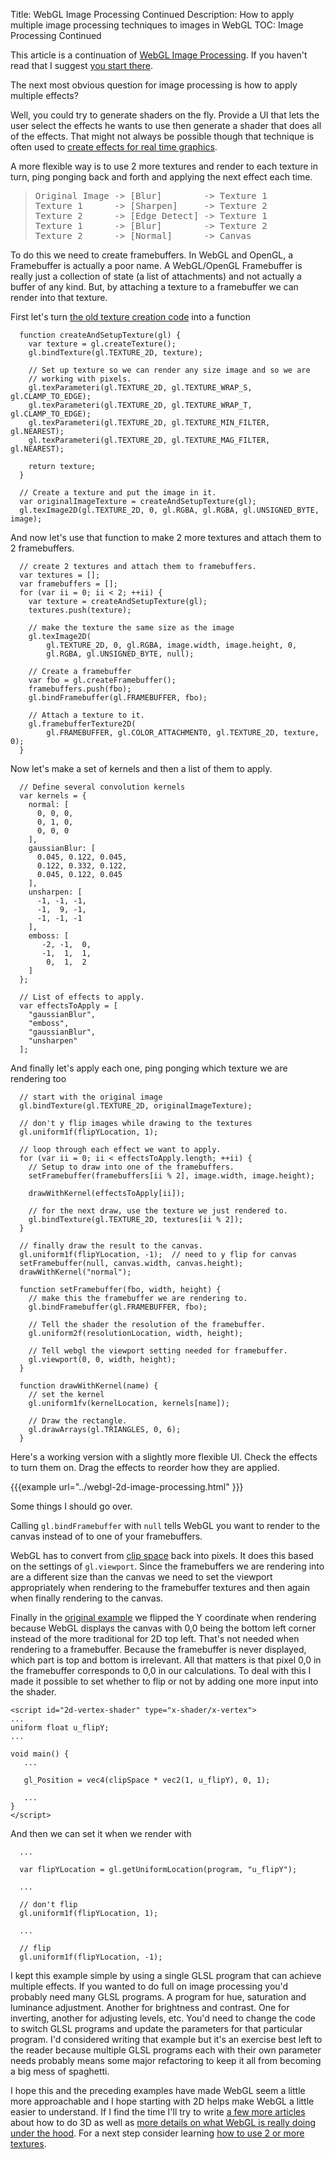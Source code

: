 Title: WebGL Image Processing Continued
Description: How to apply multiple image processing techniques to images in WebGL
TOC: Image Processing Continued


This article is a continuation of [WebGL Image Processing](webgl-image-processing.html).
If you haven't read that I suggest [you start there](webgl-image-processing.html).

The next most obvious question for image processing is how to apply multiple effects?

Well, you could try to generate shaders on the fly.  Provide a UI that
lets the user select the effects he wants to use then generate a shader
that does all of the effects.  That might not always be possible though
that technique is often used to [create effects for real time
graphics](http://www.youtube.com/watch?v=cQUn0Zeh-0Q).

A more flexible way is to use 2 more textures and render to each texture
in turn, ping ponging back and forth and applying the next effect each
time.

<blockquote><pre>Original Image -&gt; [Blur]        -&gt; Texture 1
Texture 1      -&gt; [Sharpen]     -&gt; Texture 2
Texture 2      -&gt; [Edge Detect] -&gt; Texture 1
Texture 1      -&gt; [Blur]        -&gt; Texture 2
Texture 2      -&gt; [Normal]      -&gt; Canvas</pre></blockquote>

To do this we need to create framebuffers.  In WebGL and OpenGL, a
Framebuffer is actually a poor name.  A WebGL/OpenGL Framebuffer is really
just a collection of state (a list of attachments) and not actually a
buffer of any kind.  But, by attaching a texture to a framebuffer we can
render into that texture.

First let's turn [the old texture creation
code](webgl-image-processing.html) into a function

```
  function createAndSetupTexture(gl) {
    var texture = gl.createTexture();
    gl.bindTexture(gl.TEXTURE_2D, texture);

    // Set up texture so we can render any size image and so we are
    // working with pixels.
    gl.texParameteri(gl.TEXTURE_2D, gl.TEXTURE_WRAP_S, gl.CLAMP_TO_EDGE);
    gl.texParameteri(gl.TEXTURE_2D, gl.TEXTURE_WRAP_T, gl.CLAMP_TO_EDGE);
    gl.texParameteri(gl.TEXTURE_2D, gl.TEXTURE_MIN_FILTER, gl.NEAREST);
    gl.texParameteri(gl.TEXTURE_2D, gl.TEXTURE_MAG_FILTER, gl.NEAREST);

    return texture;
  }

  // Create a texture and put the image in it.
  var originalImageTexture = createAndSetupTexture(gl);
  gl.texImage2D(gl.TEXTURE_2D, 0, gl.RGBA, gl.RGBA, gl.UNSIGNED_BYTE, image);
```

And now let's use that function to make 2 more textures and attach them to
2 framebuffers.

```
  // create 2 textures and attach them to framebuffers.
  var textures = [];
  var framebuffers = [];
  for (var ii = 0; ii < 2; ++ii) {
    var texture = createAndSetupTexture(gl);
    textures.push(texture);

    // make the texture the same size as the image
    gl.texImage2D(
        gl.TEXTURE_2D, 0, gl.RGBA, image.width, image.height, 0,
        gl.RGBA, gl.UNSIGNED_BYTE, null);

    // Create a framebuffer
    var fbo = gl.createFramebuffer();
    framebuffers.push(fbo);
    gl.bindFramebuffer(gl.FRAMEBUFFER, fbo);

    // Attach a texture to it.
    gl.framebufferTexture2D(
        gl.FRAMEBUFFER, gl.COLOR_ATTACHMENT0, gl.TEXTURE_2D, texture, 0);
  }
```

Now let's make a set of kernels and then a list of them to apply.

```
  // Define several convolution kernels
  var kernels = {
    normal: [
      0, 0, 0,
      0, 1, 0,
      0, 0, 0
    ],
    gaussianBlur: [
      0.045, 0.122, 0.045,
      0.122, 0.332, 0.122,
      0.045, 0.122, 0.045
    ],
    unsharpen: [
      -1, -1, -1,
      -1,  9, -1,
      -1, -1, -1
    ],
    emboss: [
       -2, -1,  0,
       -1,  1,  1,
        0,  1,  2
    ]
  };

  // List of effects to apply.
  var effectsToApply = [
    "gaussianBlur",
    "emboss",
    "gaussianBlur",
    "unsharpen"
  ];
```

And finally let's apply each one, ping ponging which texture we are rendering too

```
  // start with the original image
  gl.bindTexture(gl.TEXTURE_2D, originalImageTexture);

  // don't y flip images while drawing to the textures
  gl.uniform1f(flipYLocation, 1);

  // loop through each effect we want to apply.
  for (var ii = 0; ii < effectsToApply.length; ++ii) {
    // Setup to draw into one of the framebuffers.
    setFramebuffer(framebuffers[ii % 2], image.width, image.height);

    drawWithKernel(effectsToApply[ii]);

    // for the next draw, use the texture we just rendered to.
    gl.bindTexture(gl.TEXTURE_2D, textures[ii % 2]);
  }

  // finally draw the result to the canvas.
  gl.uniform1f(flipYLocation, -1);  // need to y flip for canvas
  setFramebuffer(null, canvas.width, canvas.height);
  drawWithKernel("normal");

  function setFramebuffer(fbo, width, height) {
    // make this the framebuffer we are rendering to.
    gl.bindFramebuffer(gl.FRAMEBUFFER, fbo);

    // Tell the shader the resolution of the framebuffer.
    gl.uniform2f(resolutionLocation, width, height);

    // Tell webgl the viewport setting needed for framebuffer.
    gl.viewport(0, 0, width, height);
  }

  function drawWithKernel(name) {
    // set the kernel
    gl.uniform1fv(kernelLocation, kernels[name]);

    // Draw the rectangle.
    gl.drawArrays(gl.TRIANGLES, 0, 6);
  }
```

Here's a working version with a slightly more flexible UI.  Check the
effects to turn them on.  Drag the effects to reorder how they are
applied.

{{{example url="../webgl-2d-image-processing.html" }}}

Some things I should go over.

Calling <code>gl.bindFramebuffer</code> with <code>null</code> tells WebGL
you want to render to the canvas instead of to one of your framebuffers.

WebGL has to convert from [clip space](webgl-fundamentals.html) back into
pixels.  It does this based on the settings of <code>gl.viewport</code>.
Since the framebuffers we are rendering into are a different size than the
canvas we need to set the viewport appropriately when rendering to the
framebuffer textures and then again when finally rendering to the canvas.

Finally in the [original example](webgl-fundamentals.html) we flipped the
Y coordinate when rendering because WebGL displays the canvas with 0,0
being the bottom left corner instead of the more traditional for 2D top
left.  That's not needed when rendering to a framebuffer.  Because the
framebuffer is never displayed, which part is top and bottom is
irrelevant.  All that matters is that pixel 0,0 in the framebuffer
corresponds to 0,0 in our calculations.  To deal with this I made it
possible to set whether to flip or not by adding one more input into the
shader.

```
<script id="2d-vertex-shader" type="x-shader/x-vertex">
...
uniform float u_flipY;
...

void main() {
   ...

   gl_Position = vec4(clipSpace * vec2(1, u_flipY), 0, 1);

   ...
}
</script>
```

And then we can set it when we render with

```
  ...

  var flipYLocation = gl.getUniformLocation(program, "u_flipY");

  ...

  // don't flip
  gl.uniform1f(flipYLocation, 1);

  ...

  // flip
  gl.uniform1f(flipYLocation, -1);

```

I kept this example simple by using a single GLSL program that can achieve
multiple effects.  If you wanted to do full on image processing you'd
probably need many GLSL programs.  A program for hue, saturation and
luminance adjustment.  Another for brightness and contrast.  One for
inverting, another for adjusting levels, etc.  You'd need to change the
code to switch GLSL programs and update the parameters for that particular
program.  I'd considered writing that example but it's an exercise best
left to the reader because multiple GLSL programs each with their own
parameter needs probably means some major refactoring to keep it all from
becoming a big mess of spaghetti.

I hope this and the preceding examples have made WebGL seem a little more
approachable and I hope starting with 2D helps make WebGL a little easier
to understand.  If I find the time I'll try to write [a few more
articles](webgl-2d-translation.html) about how to do 3D as well as [more details on what WebGL is really doing under the hood](webgl-how-it-works.html).  For a next step
consider learning [how to use 2 or more textures](webgl-2-textures.html).


